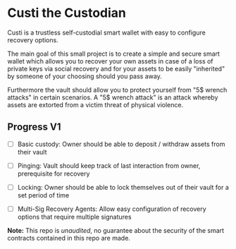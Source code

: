 # Custi the Custodian

Custi is a trustless self-custodial smart wallet with easy to configure recovery options.

The main goal of this small project is to create a simple and secure smart
wallet which allows you to recover your own assets in case of a loss of private
keys via social recovery and for your assets to be easily "inherited" by someone
of your choosing should you pass away.

Furthermore the vault should allow you to protect yourself from "5$ wrench
attacks" in certain scenarios. A "5$ wrench attack" is an attack whereby assets
are extorted from a victim threat of physical violence.


## Progress V1

- [ ] Basic custody: Owner should be able to deposit / withdraw assets from
  their vault
- [ ] Pinging: Vault should keep track of last interaction from owner,
  prerequisite for recovery
- [ ] Locking: Owner should be able to lock themselves out of their vault for a
  set period of time
- [ ] Multi-Sig Recovery Agents: Allow easy configuration of recovery options
  that require multiple signatures


**Note:** This repo is _unaudited_, no guarantee about the security of the smart contracts contained in this repo are made.


